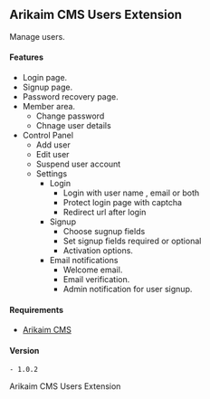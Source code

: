 ## Arikaim CMS Users Extension

Manage users.

#### Features
  * Login page.
  * Signup page.
  * Password recovery page. 
  * Member area.
    * Change password
    * Chnage user details
  * Control Panel
    * Add user
    * Edit user
    * Suspend user account
    * Settings 
      * Login 
        * Login with user name , email or both
        * Protect login page with captcha 
        * Redirect url after login
      * Signup
        * Choose sugnup fields 
        * Set signup fields required or optional
        * Activation options.     
      * Email notifications
        * Welcome email.
        * Email verification.
        * Admin notification for user signup.
  
#### Requirements 
  * [Arikaim CMS](https://github.com/arikaim/arikaim)



#### Version 
    - 1.0.2

Arikaim CMS Users Extension